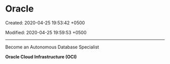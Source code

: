 # Oracle

Created: 2020-04-25 19:53:42 +0500

Modified: 2020-04-25 19:59:53 +0500

---

Become an Autonomous Database Specialist



**Oracle Cloud Infrastructure (OCI)**
